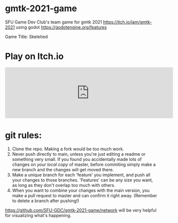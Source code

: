 # gmtk-2021-game
SFU Game Dev Club's team game for gmtk 2021 https://itch.io/jam/gmtk-2021 using godot https://godotengine.org/features

Game Title: Skeletied

# Play on Itch.io
<iframe frameborder="0" src="https://itch.io/embed/1081748?bg_color=c0cbdc&amp;fg_color=181425&amp;link_color=e43b44&amp;border_color=8b9bb4" width="552" height="167"><a href="https://earthensky.itch.io/skeletied">Skeletied by EarthenSky</a></iframe>

# git rules:
1. Clone the repo. Making a fork would be too much work.
2. Never push directly to main, unless you're just editing a readme or something very small. If you found you accidentally made lots of changes on *your local copy* of master, before commiting simply make a new branch and the changes will get moved there.
3. Make a unique branch for each 'feature' you implement, and push all your changes to those branches. 'Features' can be any size you want, as long as they don't overlap too much with others.
4. When you want to combine your changes with the main version, you make a pull request to master and can confirm it right away. (Remember to delete a branch after pushing!)

https://github.com/SFU-GDC/gmtk-2021-game/network will be very helpful for visualizing what's happening.
